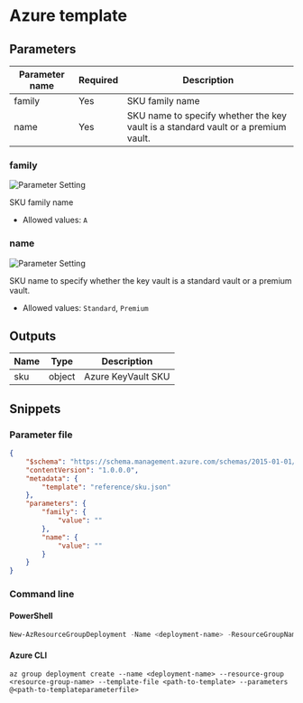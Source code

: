 # Azure template

## Parameters

Parameter name | Required | Description
-------------- | -------- | -----------
family         | Yes      | SKU family name
name           | Yes      | SKU name to specify whether the key vault is a standard vault or a premium vault.

### family

![Parameter Setting](https://img.shields.io/badge/parameter-required-orange?style=flat-square)

SKU family name

- Allowed values: `A`

### name

![Parameter Setting](https://img.shields.io/badge/parameter-required-orange?style=flat-square)

SKU name to specify whether the key vault is a standard vault or a premium vault.

- Allowed values: `Standard`, `Premium`

## Outputs

Name | Type | Description
---- | ---- | -----------
sku  | object | Azure KeyVault SKU

## Snippets

### Parameter file

```json
{
    "$schema": "https://schema.management.azure.com/schemas/2015-01-01/deploymentParameters.json#",
    "contentVersion": "1.0.0.0",
    "metadata": {
        "template": "reference/sku.json"
    },
    "parameters": {
        "family": {
            "value": ""
        },
        "name": {
            "value": ""
        }
    }
}
```

### Command line

#### PowerShell

```powershell
New-AzResourceGroupDeployment -Name <deployment-name> -ResourceGroupName <resource-group-name> -TemplateFile <path-to-template> -TemplateParameterFile <path-to-templateparameter>
```

#### Azure CLI

```text
az group deployment create --name <deployment-name> --resource-group <resource-group-name> --template-file <path-to-template> --parameters @<path-to-templateparameterfile>
```
